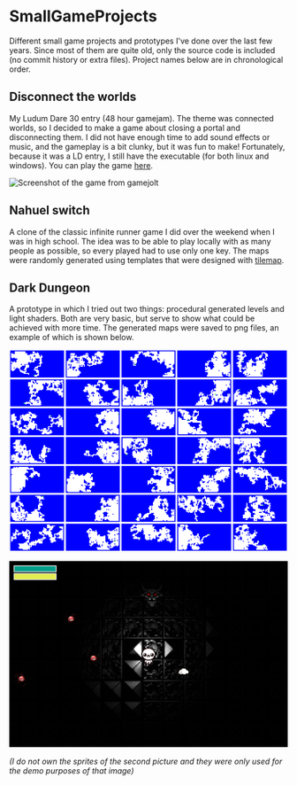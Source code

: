 # SmallGameProjects

Different small game projects and prototypes I've done over the last few years. Since most of them are quite old, only the source code is included (no commit history or extra files). Project names below are in chronological order.

## Disconnect the worlds
My Ludum Dare 30 entry (48 hour gamejam). The theme was connected worlds, so I decided to make a game about closing a portal and disconnecting them. I did not have enough time to add sound effects or music, and the gameplay is a bit clunky, but it was fun to make! Fortunately, because it was  a LD entry, I still have the executable (for both linux and windows). You can play the game [here](https://gamejolt.com/games/disconnect-the-worlds/33102).

![Screenshot of the game from gamejolt](https://m.gjcdn.net/screenshot-thumbnail/300x2000/64676-v4.jpg)

## Nahuel switch
A clone of the classic infinite runner game I did over the weekend when I was in high school. The idea was to be able to play locally with as many people as possible, so every played had to use only one key. The maps were randomly generated using templates that were designed with [tilemap](https://www.mapeditor.org/).

## Dark Dungeon
A prototype in which I tried out two things: procedural generated levels and light shaders. Both are very basic, but serve to show what could be achieved with more time. The generated maps were saved to png files, an example of which is shown below.

![An example of 35 generated maps](https://raw.githubusercontent.com/Dhanton/SmallGameProjects/master/media/generated_levels.png)

![Screenshot of dark dungeon](https://raw.githubusercontent.com/Dhanton/SmallGameProjects/master/media/dark_dungeon_screenshot.png)

*(I do not own the sprites of the second picture and they were only used for the demo purposes of that image)*
